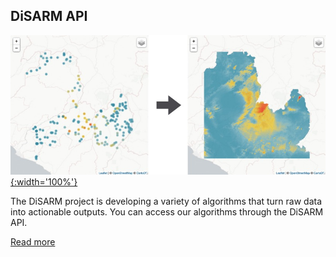 ## DiSARM API

[![](/img/api/prev_mapping2.jpg){:width='100%'}](/api)

The DiSARM project is developing a variety of algorithms that turn raw data into actionable outputs. You can access our algorithms through the DiSARM API.

[Read more](/api)
